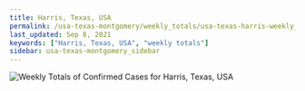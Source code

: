 ```yaml
---
title: Harris, Texas, USA
permalink: /usa-texas-montgomery/weekly_totals/usa-texas-harris-weekly_totals.html
last_updated: Sep 8, 2021
keywords: ["Harris, Texas, USA", "weekly totals"]
sidebar: usa-texas-montgomery_sidebar
---
```


![Weekly Totals of Confirmed Cases for Harris, Texas, USA](/covid_tracker/images/graphs/usa-texas-harris-weekly_totals_graph.png)
